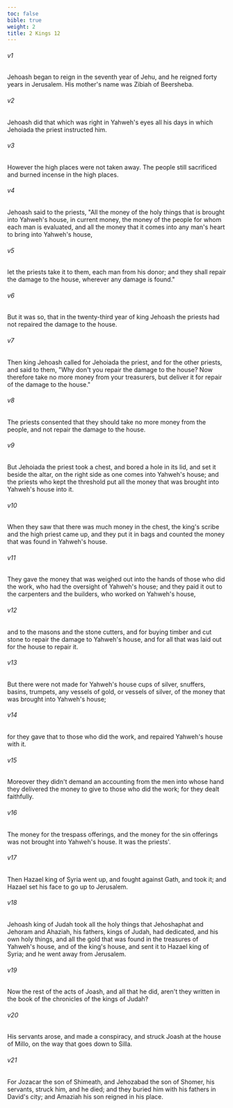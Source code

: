 ```yaml
---
toc: false
bible: true
weight: 2
title: 2 Kings 12
---
```




###### v1 
Jehoash began to reign in the seventh year of Jehu, and he reigned forty years in Jerusalem. His mother's name was Zibiah of Beersheba. 

###### v2 
Jehoash did that which was right in Yahweh's eyes all his days in which Jehoiada the priest instructed him. 

###### v3 
However the high places were not taken away. The people still sacrificed and burned incense in the high places. 

###### v4 
Jehoash said to the priests, "All the money of the holy things that is brought into Yahweh's house, in current money, the money of the people for whom each man is evaluated, and all the money that it comes into any man's heart to bring into Yahweh's house, 

###### v5 
let the priests take it to them, each man from his donor; and they shall repair the damage to the house, wherever any damage is found." 

###### v6 
But it was so, that in the twenty-third year of king Jehoash the priests had not repaired the damage to the house. 

###### v7 
Then king Jehoash called for Jehoiada the priest, and for the other priests, and said to them, "Why don't you repair the damage to the house? Now therefore take no more money from your treasurers, but deliver it for repair of the damage to the house." 

###### v8 
The priests consented that they should take no more money from the people, and not repair the damage to the house. 

###### v9 
But Jehoiada the priest took a chest, and bored a hole in its lid, and set it beside the altar, on the right side as one comes into Yahweh's house; and the priests who kept the threshold put all the money that was brought into Yahweh's house into it. 

###### v10 
When they saw that there was much money in the chest, the king's scribe and the high priest came up, and they put it in bags and counted the money that was found in Yahweh's house. 

###### v11 
They gave the money that was weighed out into the hands of those who did the work, who had the oversight of Yahweh's house; and they paid it out to the carpenters and the builders, who worked on Yahweh's house, 

###### v12 
and to the masons and the stone cutters, and for buying timber and cut stone to repair the damage to Yahweh's house, and for all that was laid out for the house to repair it. 

###### v13 
But there were not made for Yahweh's house cups of silver, snuffers, basins, trumpets, any vessels of gold, or vessels of silver, of the money that was brought into Yahweh's house; 

###### v14 
for they gave that to those who did the work, and repaired Yahweh's house with it. 

###### v15 
Moreover they didn't demand an accounting from the men into whose hand they delivered the money to give to those who did the work; for they dealt faithfully. 

###### v16 
The money for the trespass offerings, and the money for the sin offerings was not brought into Yahweh's house. It was the priests'. 

###### v17 
Then Hazael king of Syria went up, and fought against Gath, and took it; and Hazael set his face to go up to Jerusalem. 

###### v18 
Jehoash king of Judah took all the holy things that Jehoshaphat and Jehoram and Ahaziah, his fathers, kings of Judah, had dedicated, and his own holy things, and all the gold that was found in the treasures of Yahweh's house, and of the king's house, and sent it to Hazael king of Syria; and he went away from Jerusalem. 

###### v19 
Now the rest of the acts of Joash, and all that he did, aren't they written in the book of the chronicles of the kings of Judah? 

###### v20 
His servants arose, and made a conspiracy, and struck Joash at the house of Millo, on the way that goes down to Silla. 

###### v21 
For Jozacar the son of Shimeath, and Jehozabad the son of Shomer, his servants, struck him, and he died; and they buried him with his fathers in David's city; and Amaziah his son reigned in his place.
